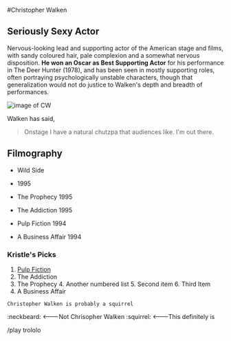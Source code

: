 #Christopher Walken
## Seriously Sexy Actor

Nervous-looking lead and supporting actor of the American stage and films, with sandy coloured hair, pale complexion and a somewhat nervous disposition. **He won an Oscar as Best Supporting Actor** for his performance in The Deer Hunter (1978), and has been seen in mostly supporting roles, often portraying psychologically unstable characters, though that generalization would not do justice to Walken's depth and breadth of performances.

![image of CW](https://images-na.ssl-images-amazon.com/images/M/MV5BMjE5ODgxNzI3OV5BMl5BanBnXkFtZTcwNTgwMzc3NA@@._V1_SY1000_CR0,0,669,1000_AL_.jpg)

Walken has said, 
>Onstage I have a natural chutzpa that audiences like. 
>I'm out there.

## Filmography

* Wild Side
 * 1995 

* The Prophecy
 1995 

*  The Addiction 
 1995 

* Pulp Fiction 
 1994 

* A Business Affair 
1994

### Kristle's Picks
1. [Pulp Fiction](http://www.imdb.com/title/tt0110912/)
2. The Addiction
3.  The Prophecy
	4. Another numbered list
	5. Second item
	6. Third Item
4.  A Business Affair


`Christopher Walken is probably a squirrel`

:neckbeard: <---Not Chrisopher Walken
:squirrel:  <---This definitely is

/play trololo
